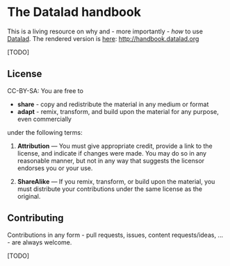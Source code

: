 # The Datalad handbook

This is a living resource on why and - more importantly - *how* to use [Datalad](www.datalad.org).
The rendered version is [here](http://handbook.datalad.org): http://handbook.datalad.org

[TODO]

## License

CC-BY-SA: You are free to

- **share** - copy and redistribute the material in any medium or format
- **adapt** - remix, transform, and build upon the material for any purpose, even commercially

under the following terms:

1) **Attribution** — You must give appropriate credit, provide a link to the license, and indicate
 if changes were made. You may do so in any reasonable manner, but not in any way that suggests
 the licensor endorses you or your use.

2) **ShareAlike** — If you remix, transform, or build upon the material, you must distribute your
 contributions under the same license as the original.

## Contributing

Contributions in any form - pull requests, issues, content requests/ideas, ... - are always welcome.

[TODO]

